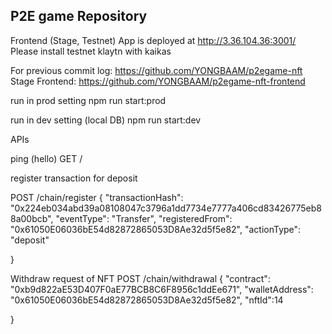 ## P2E game Repository

Frontend (Stage, Testnet) App is deployed at http://3.36.104.36:3001/
Please install testnet klaytn with kaikas

For previous commit log: https://github.com/YONGBAAM/p2egame-nft
Stage Frontend: https://github.com/YONGBAAM/p2egame-nft-frontend

run in prod setting
npm run start:prod

run in dev setting (local DB)
npm run start:dev

APIs

ping (hello)
GET / 

register transaction for deposit

POST /chain/register
{
    "transactionHash": "0x224eb034abd39a08108047c3796a1dd7734e7777a406cd83426775eb88a00bcb",
    "eventType": "Transfer",
    "registeredFrom": "0x61050E06036bE54d82872865053D8Ae32d5f5e82",
    "actionType": "deposit"

}

Withdraw request of NFT 
POST /chain/withdrawal
{
    "contract": "0xb9d822aE53D407F0aE77BCB8C6F8956c1ddEe671",
    "walletAddress": "0x61050E06036bE54d82872865053D8Ae32d5f5e82",
    "nftId":14

}
